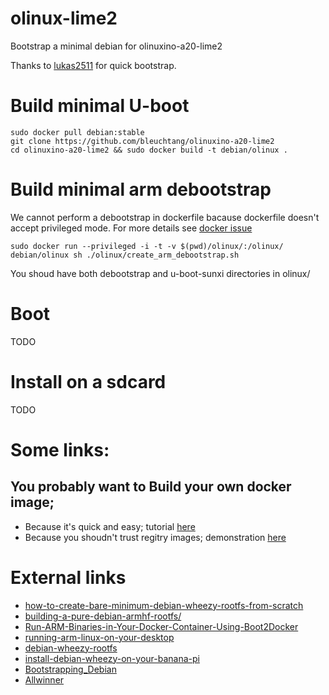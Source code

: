olinux-lime2
==========

Bootstrap a minimal debian for olinuxino-a20-lime2

Thanks to [lukas2511](https://github.com/lukas2511/olinuxino-a20-micro) for
quick bootstrap.

# Build minimal U-boot

```shell
sudo docker pull debian:stable
git clone https://github.com/bleuchtang/olinuxino-a20-lime2
cd olinuxino-a20-lime2 && sudo docker build -t debian/olinux .
```

# Build minimal arm debootstrap

We cannot perform a debootstrap in dockerfile bacause dockerfile doesn't accept
privileged mode. For more details see [docker
issue](https://github.com/docker/docker/issues/1916) 

```shell
sudo docker run --privileged -i -t -v $(pwd)/olinux/:/olinux/ debian/olinux sh ./olinux/create_arm_debootstrap.sh
```

You shoud have both debootstrap and u-boot-sunxi directories in olinux/

# Boot

TODO

# Install on a sdcard

TODO

# Some links:

## You probably want to Build your own docker image;

- Because it's quick and easy; tutorial [here](http://www.aossama.com/build-debian-docker-image-from-scratch/)
- Because you shoudn't trust regitry images; demonstration [here](https://joeyh.name/blog/entry/docker_run_debian/) 

# External links 
- [how-to-create-bare-minimum-debian-wheezy-rootfs-from-scratch](http://olimex.wordpress.com/2014/07/21/how-to-create-bare-minimum-debian-wheezy-rootfs-from-scratch/)
- [building-a-pure-debian-armhf-rootfs/](http://blog.night-shade.org.uk/2013/12/building-a-pure-debian-armhf-rootfs/)
- [Run-ARM-Binaries-in-Your-Docker-Container-Using-Boot2Docker](http://www.hnwatcher.com/r/1526487/Run-ARM-Binaries-in-Your-Docker-Container-Using-Boot2Docker)
- [running-arm-linux-on-your-desktop](http://tinkering-is-fun.blogspot.fr/2009/12/running-arm-linux-on-your-desktop-pc_12.html)
- [debian-wheezy-rootfs](http://www.yoovant.com/debian-wheezy-rootfs/)
- [install-debian-wheezy-on-your-banana-pi](http://cbwebs.de/single-board-computer/banana-pi/install-debian-wheezy-on-your-banana-pi/)
- [Bootstrapping_Debian](https://linux-sunxi.org/Mainline_Debian_HowTo#Bootstrapping_Debian)
- [Allwinner](https://wiki.debian.org/InstallingDebianOn/Allwinner)
